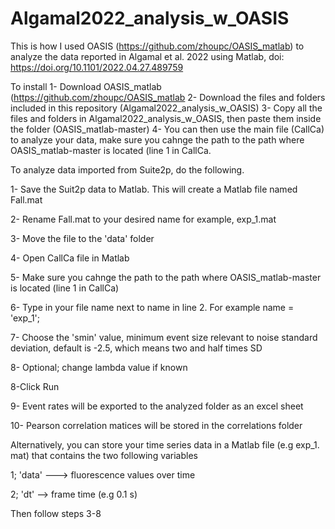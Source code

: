# Algamal2022_analysis_w_OASIS
This is how I used OASIS (https://github.com/zhoupc/OASIS_matlab) to analyze the data reported in Algamal et al. 2022 using Matlab, doi: https://doi.org/10.1101/2022.04.27.489759

To install
1- Download OASIS_matlab (https://github.com/zhoupc/OASIS_matlab
2- Download the files and folders included in this repository (Algamal2022_analysis_w_OASIS)
3- Copy all the files and folders in Algamal2022_analysis_w_OASIS, then paste them inside the folder (OASIS_matlab-master)
4- You can then use the main file (CallCa) to analyze your data, make sure you cahnge the path to the path where OASIS_matlab-master is located (line 1 in CallCa. 

To analyze data imported from Suite2p, do the following.

1- Save the Suit2p data to Matlab. This will create a Matlab file named Fall.mat

2- Rename Fall.mat to your desired name for example, exp_1.mat

3- Move the file to the 'data' folder

4- Open CallCa file in Matlab

5- Make sure you cahnge the path to the path where OASIS_matlab-master is located (line 1 in CallCa)

6- Type in your file name next to name in line 2. For example name = 'exp_1';

7- Choose the 'smin' value, minimum event size relevant to noise standard deviation, default is -2.5, which means two and half times SD

8- Optional; change lambda value if known

8-Click Run

9- Event rates will be exported to the analyzed folder as an excel sheet

10- Pearson correlation matices will be stored in the correlations folder



Alternatively, you can store your time series data in a Matlab file (e.g exp_1. mat) that contains the two following variables

1; 'data' ---> fluorescence values over time

2; 'dt' --> frame time (e.g 0.1 s)

Then follow steps 3-8
